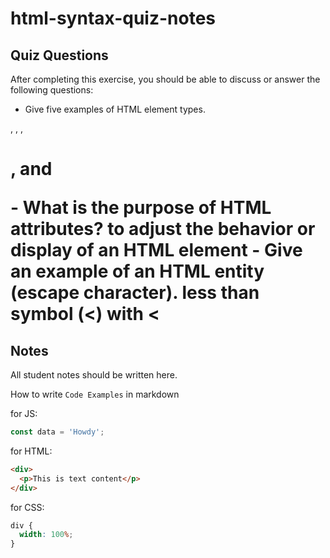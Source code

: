 # html-syntax-quiz-notes

## Quiz Questions

After completing this exercise, you should be able to discuss or answer the following questions:

- Give five examples of HTML element types.
<html>, <head>, <body>, <h1>, and <p>
- What is the purpose of HTML attributes?
  to adjust the behavior or display of an HTML element
- Give an example of an HTML entity (escape character).
  less than symbol (<) with &lt

## Notes

All student notes should be written here.

How to write `Code Examples` in markdown

for JS:

```javascript
const data = 'Howdy';
```

for HTML:

```html
<div>
  <p>This is text content</p>
</div>
```

for CSS:

```css
div {
  width: 100%;
}
```
